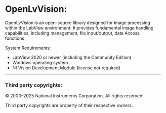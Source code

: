 # OpenLvVision:

OpenLvVision is an open-source library designed for image processing within the LabView environment. 
It provides fundamental image handling capabilities, including management, file input/output, data Access functions.

System Requirements:
   *  LabView 2020 or newer (including the Community Edition)
   *  Windows operating system
   *  NI Vision Development Module (license not required)

***

### Third party copyrights:
© 2000–2025 National Instruments Corporation. All rights reserved.

Third party copyrights are property of their respective owners.
